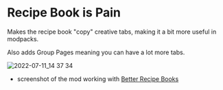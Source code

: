 # Recipe Book is Pain

Makes the recipe book "copy" creative tabs, making it a bit more useful in modpacks.

Also adds Group Pages meaning you can have a lot more tabs.

![2022-07-11_14 37 34](https://user-images.githubusercontent.com/104443436/178707733-6f4095d0-97c7-4c2a-91bc-7bcb58dfdf54.png)

* screenshot of the mod working with [Better Recipe Books](https://www.curseforge.com/minecraft/mc-mods/brb)
